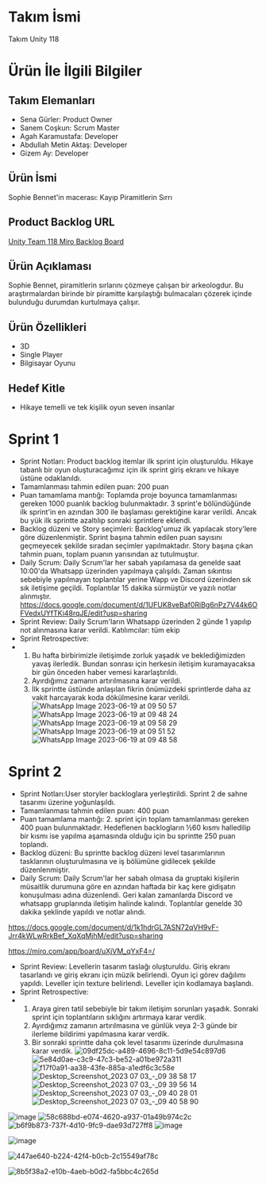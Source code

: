 # **Takım İsmi**

Takım Unity 118

# Ürün İle İlgili Bilgiler

## Takım Elemanları
- Sena Gürler: Product Owner
- Sanem Coşkun: Scrum Master
- Agah Karamustafa: Developer
- Abdullah Metin Aktaş: Developer
- Gizem Ay: Developer

## Ürün İsmi

Sophie Bennet'in macerası: Kayıp Piramitlerin Sırrı

## Product Backlog URL

[Unity Team 118 Miro Backlog Board](https://miro.com/app/board/uXjVM_qYxF4=/?share_link_id=168009868470)

## Ürün Açıklaması

Sophie Bennet, piramitlerin sırlarını çözmeye çalışan bir arkeologdur. Bu araştırmalardan birinde bir piramitte karşılaştığı bulmacaları çözerek içinde bulunduğu durumdan kurtulmaya çalışır. 

## Ürün Özellikleri

- 3D
- Single Player
- Bilgisayar Oyunu 

## Hedef Kitle

- Hikaye temelli ve tek kişilik oyun seven insanlar

# **Sprint 1**
- Sprint Notları: Product backlog itemlar ilk sprint için oluşturuldu. Hikaye tabanlı bir oyun oluşturacağımız için ilk sprint giriş ekranı ve hikaye üstüne odaklanıldı.
- Tamamlanması tahmin edilen puan: 200 puan
- Puan tamamlama mantığı: Toplamda proje boyunca tamamlanması gereken 1000 puanlık backlog bulunmaktadır. 3 sprint'e bölündüğünde ilk sprint'in en azından 300 ile başlaması gerektiğine karar verildi. Ancak bu yük ilk sprintte azaltılıp sonraki sprintlere eklendi.
- Backlog düzeni ve Story seçimleri: Backlog'umuz ilk yapılacak story'lere göre düzenlenmiştir. Sprint başına tahmin edilen puan sayısını geçmeyecek şekilde sıradan seçimler yapılmaktadır. Story başına çıkan tahmin puanı, toplam puanın yarısından az tutulmuştur.
- Daily Scrum: Daily Scrum'lar her sabah yapılamasa da genelde saat 10:00'da Whatsapp üzerinden yapılmaya çalışıldı. Zaman sıkıntısı sebebiyle yapılmayan toplantılar yerine Wapp ve Discord üzerinden sık sık iletişime geçildi. Toplantılar 15 dakika sürmüştür ve yazılı notlar alınmıştır.
https://docs.google.com/document/d/1UFUK8veBaf0RiBg6nPz7V44k6OFVedxUYfTKi48rqJE/edit?usp=sharing
- Sprint Review: Daily Scrum'ların Whatsapp üzerinden 2 günde 1 yapılıp not alınmasına karar verildi. Katılımcılar: tüm ekip
- Sprint Retrospective:
- 1. Bu hafta birbirimizle iletişimde zorluk yaşadık ve beklediğimizden yavaş ilerledik. Bundan sonrası için herkesin iletişim kuramayacaksa bir gün önceden haber vemesi kararlaştırıldı.
  2. Ayırdığımız zamanın artırılmasına karar verildi.
  3. İlk sprintte üstünde anlaşılan fikrin önümüzdeki sprintlerde daha az vakit harcayarak koda dökülmesine karar verildi.
![WhatsApp Image 2023-06-19 at 09 50 57](https://github.com/agahkaramustafa/Bootcamp2023-Takim-U-118/assets/96539896/ea6c23e7-d1d1-49fc-9f9d-7850d2ffee26)
![WhatsApp Image 2023-06-19 at 09 48 24](https://github.com/agahkaramustafa/Bootcamp2023-Takim-U-118/assets/96539896/1edb9133-7245-4e51-8f91-d6edbea47bef)
![WhatsApp Image 2023-06-19 at 09 58 29](https://github.com/agahkaramustafa/Bootcamp2023-Takim-U-118/assets/96539896/2102814c-565c-4f57-b3c9-374c0d8222b2)
![WhatsApp Image 2023-06-19 at 09 51 52](https://github.com/agahkaramustafa/Bootcamp2023-Takim-U-118/assets/96539896/ded8cfd4-85c9-4dd1-a81a-eee963b06ec8)
![WhatsApp Image 2023-06-19 at 09 48 58](https://github.com/agahkaramustafa/Bootcamp2023-Takim-U-118/assets/96539896/365a85d9-0617-4fdb-b0a6-3ae463841642)





# **Sprint 2**
- Sprint Notları:User storyler backloglara yerleştirildi. Sprint 2 de sahne tasarımı üzerine yoğunlaşıldı.
-  Tamamlanması tahmin edilen puan: 400 puan
- Puan tamamlama mantığı: 2. sprint için toplam tamamlanması gereken 400 puan bulunmaktadır. Hedeflenen backlogların ½60 kısmı halledilip bir kısmı ise yapılma aşamasında olduğu için bu sprintte 250 puan toplandı.
- Backlog düzeni: Bu sprintte backlog düzeni level tasarımlarının tasklarının oluşturulmasına ve iş bölümüne gidilecek şekilde düzenlenmiştir.
- Daily Scrum: Daily Scrum'lar her sabah olmasa da gruptaki kişilerin müsaitlik durumuna göre en azından haftada bir kaç kere gidişatın konuşulması adına düzenlendi. Geri kalan zamanlarda Discord ve whatsapp gruplarında iletişim halinde kalındı. Toplantılar genelde 30 dakika şeklinde yapıldı ve notlar alındı.

https://docs.google.com/document/d/1k1hdrGL7ASN72qVH9vF-Jrr4kWLwRrkBef_XqXqMjhM/edit?usp=sharing

https://miro.com/app/board/uXjVM_qYxF4=/

- Sprint Review: Levellerin tasarım taslağı oluşturuldu. Giriş ekranı tasarlandı ve giriş ekranı için müzik belirlendi. Oyun içi görev dağılımı yapıldı. Leveller için texture belirlendi. Leveller için kodlamaya başlandı.
- Sprint Retrospective:
- 1. Araya giren tatil sebebiyle bir takım iletişim sorunları yaşadık. Sonraki sprint için toplantıların sıklığını artırmaya karar verdik.
  2. Ayırdığımız zamanın artırılmasına ve günlük veya 2-3 günde bir ilerleme bildirimi yapılmasına karar verdik.
  3. Bir sonraki sprintte daha çok level tasarımı üzerinde durulmasına karar verdik.
![09df25dc-a489-4696-8c11-5d9e54c897d6](https://github.com/Sanemcoskun/Bootcamp2023-Takim-U-118/assets/92624533/94b1997e-44d8-4bc6-b424-501651a82e01)
![5e84d0ae-c3c9-47c3-be52-a01be972a311](https://github.com/Sanemcoskun/Bootcamp2023-Takim-U-118/assets/92624533/e6fc6ab3-8de3-44cc-a21e-bd24d1adb49d)
![f17f0a91-aa38-43fe-885a-a1edf6c3c58e](https://github.com/Sanemcoskun/Bootcamp2023-Takim-U-118/assets/92624533/6a00a9fb-65d2-484b-809b-36331c6a6b9e)
![Desktop_Screenshot_2023 07 03_-_09 38 58 17](https://github.com/Sanemcoskun/Bootcamp2023-Takim-U-118/assets/92624533/abda928d-35a9-4085-bfc5-c6046809757d)
![Desktop_Screenshot_2023 07 03_-_09 39 56 14](https://github.com/Sanemcoskun/Bootcamp2023-Takim-U-118/assets/92624533/9fc28092-9927-40ee-9efe-47f276890e2e)
![Desktop_Screenshot_2023 07 03_-_09 40 28 01](https://github.com/Sanemcoskun/Bootcamp2023-Takim-U-118/assets/92624533/1634f0e3-90f2-401f-b6c7-7bde18741f94)
![Desktop_Screenshot_2023 07 03_-_09 40 58 90](https://github.com/Sanemcoskun/Bootcamp2023-Takim-U-118/assets/92624533/ca5d0294-5df9-415f-842c-4194c9b585ef)

![image](https://github.com/agahkaramustafa/Bootcamp2023-Takim-U-118/assets/92624533/13b54a28-0108-44eb-9959-4da8cf662321)
![58c688bd-e074-4620-a937-01a49b974c2c](https://github.com/agahkaramustafa/Bootcamp2023-Takim-U-118/assets/92624533/6ab90b09-8e88-42e1-a479-1b2492cc32e8)
![b6f9b873-737f-4d10-9fc9-dae93d727ff8](https://github.com/agahkaramustafa/Bootcamp2023-Takim-U-118/assets/92624533/28a104e4-f1fd-4eb8-a848-b21dc04da2b7)
![image](https://github.com/agahkaramustafa/Bootcamp2023-Takim-U-118/assets/92624533/f0a3bece-e758-4571-9fb6-ec98007c83ee)

![image](https://github.com/agahkaramustafa/Bootcamp2023-Takim-U-118/assets/92624533/d413b4be-7f57-47cd-92d8-04dcbd8734e8)

![447ae640-b224-42f4-b0cb-2c15549af78c](https://github.com/agahkaramustafa/Bootcamp2023-Takim-U-118/assets/92624533/9094a3e8-76e2-453c-bec1-3619000d4922)

![8b5f38a2-e10b-4aeb-b0d2-fa5bbc4c265d](https://github.com/agahkaramustafa/Bootcamp2023-Takim-U-118/assets/92624533/1de087e9-cbd2-44cc-bc5c-5f31aba3dda9)


